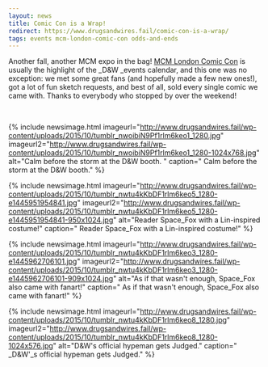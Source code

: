```yaml
---
layout: news
title: Comic Con is a Wrap!
redirect: https://www.drugsandwires.fail/comic-con-is-a-wrap/
tags: events mcm-london-comic-con odds-and-ends
---
```


Another fall, another MCM expo in the bag! [MCM London Comic Con](http://www.mcmcomiccon.com/london) is usually the highlight of the \_D&amp;W _events calendar, and this one was no exception: we met some great fans (and hopefully made a few new ones!), got a lot of fun sketch requests, and best of all, sold every single comic we came with. Thanks to everybody who stopped by over the weekend!

&nbsp;

{% include newsimage.html imageurl="http://www.drugsandwires.fail/wp-content/uploads/2015/10/tumblr_nwoibiN9Pf1rlm6keo1_1280.jpg" imageurl2="http://www.drugsandwires.fail/wp-content/uploads/2015/10/tumblr_nwoibiN9Pf1rlm6keo1_1280-1024x768.jpg" alt="Calm before the storm at the D&amp;W booth. " caption=" Calm before the storm at the D&amp;W booth." %}

{% include newsimage.html imageurl="http://www.drugsandwires.fail/wp-content/uploads/2015/10/tumblr_nwtu4kKbDF1rlm6keo5_1280-e1445951954841.jpg" imageurl2="http://www.drugsandwires.fail/wp-content/uploads/2015/10/tumblr_nwtu4kKbDF1rlm6keo5_1280-e1445951954841-950x1024.jpg" alt="Reader Space_Fox with a Lin-inspired costume!" caption=" Reader Space_Fox with a Lin-inspired costume!" %}

{% include newsimage.html imageurl="http://www.drugsandwires.fail/wp-content/uploads/2015/10/tumblr_nwtu4kKbDF1rlm6keo3_1280-e1445962706101.jpg" imageurl2="http://www.drugsandwires.fail/wp-content/uploads/2015/10/tumblr_nwtu4kKbDF1rlm6keo3_1280-e1445962706101-909x1024.jpg" alt="As if that wasn't enough, Space_Fox also came with fanart!" caption=" As if that wasn't enough, Space_Fox also came with fanart!" %}

{% include newsimage.html imageurl="http://www.drugsandwires.fail/wp-content/uploads/2015/10/tumblr_nwtu4kKbDF1rlm6keo8_1280.jpg" imageurl2="http://www.drugsandwires.fail/wp-content/uploads/2015/10/tumblr_nwtu4kKbDF1rlm6keo8_1280-1024x576.jpg" alt="D&amp;W's official hypeman gets Judged." caption=" _D&amp;W'_s official hypeman gets Judged." %}
